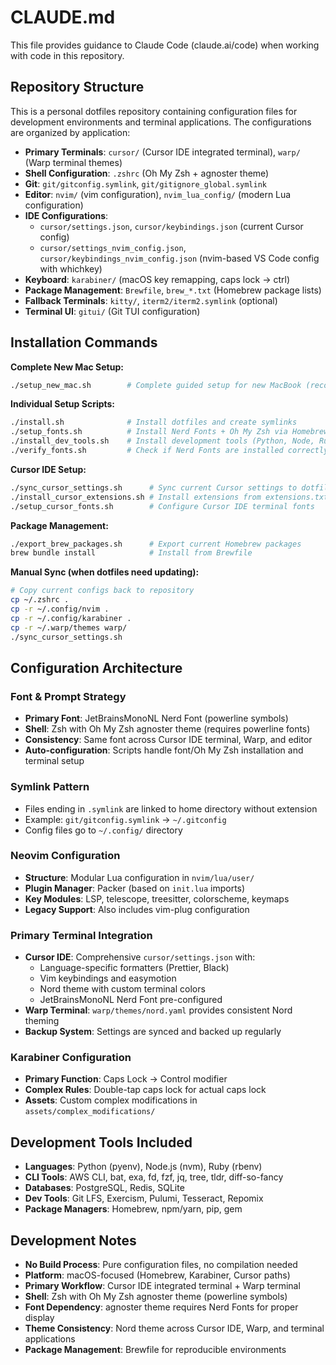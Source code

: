 # CLAUDE.md

This file provides guidance to Claude Code (claude.ai/code) when working with code in this repository.

## Repository Structure

This is a personal dotfiles repository containing configuration files for development environments and terminal applications. The configurations are organized by application:

- **Primary Terminals**: `cursor/` (Cursor IDE integrated terminal), `warp/` (Warp terminal themes)
- **Shell Configuration**: `.zshrc` (Oh My Zsh + agnoster theme)
- **Git**: `git/gitconfig.symlink`, `git/gitignore_global.symlink`
- **Editor**: `nvim/` (vim configuration), `nvim_lua_config/` (modern Lua configuration)
- **IDE Configurations**: 
  - `cursor/settings.json`, `cursor/keybindings.json` (current Cursor config)
  - `cursor/settings_nvim_config.json`, `cursor/keybindings_nvim_config.json` (nvim-based VS Code config with whichkey)
- **Keyboard**: `karabiner/` (macOS key remapping, caps lock → ctrl)
- **Package Management**: `Brewfile`, `brew_*.txt` (Homebrew package lists)
- **Fallback Terminals**: `kitty/`, `iterm2/iterm2.symlink` (optional)
- **Terminal UI**: `gitui/` (Git TUI configuration)

## Installation Commands

**Complete New Mac Setup:**
```bash
./setup_new_mac.sh        # Complete guided setup for new MacBook (recommended)
```

**Individual Setup Scripts:**
```bash
./install.sh              # Install dotfiles and create symlinks
./setup_fonts.sh          # Install Nerd Fonts + Oh My Zsh via Homebrew
./install_dev_tools.sh    # Install development tools (Python, Node, Ruby, AWS CLI, etc.)
./verify_fonts.sh         # Check if Nerd Fonts are installed correctly
```

**Cursor IDE Setup:**
```bash
./sync_cursor_settings.sh      # Sync current Cursor settings to dotfiles
./install_cursor_extensions.sh # Install extensions from extensions.txt
./setup_cursor_fonts.sh        # Configure Cursor IDE terminal fonts
```

**Package Management:**
```bash
./export_brew_packages.sh      # Export current Homebrew packages
brew bundle install            # Install from Brewfile
```

**Manual Sync (when dotfiles need updating):**
```bash
# Copy current configs back to repository
cp ~/.zshrc .
cp -r ~/.config/nvim .
cp -r ~/.config/karabiner .
cp -r ~/.warp/themes warp/
./sync_cursor_settings.sh
```

## Configuration Architecture

### Font & Prompt Strategy
- **Primary Font**: JetBrainsMonoNL Nerd Font (powerline symbols)
- **Shell**: Zsh with Oh My Zsh agnoster theme (requires powerline fonts)
- **Consistency**: Same font across Cursor IDE terminal, Warp, and editor
- **Auto-configuration**: Scripts handle font/Oh My Zsh installation and terminal setup

### Symlink Pattern
- Files ending in `.symlink` are linked to home directory without extension
- Example: `git/gitconfig.symlink` → `~/.gitconfig`
- Config files go to `~/.config/` directory

### Neovim Configuration
- **Structure**: Modular Lua configuration in `nvim/lua/user/`
- **Plugin Manager**: Packer (based on `init.lua` imports)
- **Key Modules**: LSP, telescope, treesitter, colorscheme, keymaps
- **Legacy Support**: Also includes vim-plug configuration

### Primary Terminal Integration
- **Cursor IDE**: Comprehensive `cursor/settings.json` with:
  - Language-specific formatters (Prettier, Black)
  - Vim keybindings and easymotion
  - Nord theme with custom terminal colors
  - JetBrainsMonoNL Nerd Font pre-configured
- **Warp Terminal**: `warp/themes/nord.yaml` provides consistent Nord theming
- **Backup System**: Settings are synced and backed up regularly

### Karabiner Configuration
- **Primary Function**: Caps Lock → Control modifier
- **Complex Rules**: Double-tap caps lock for actual caps lock
- **Assets**: Custom complex modifications in `assets/complex_modifications/`

## Development Tools Included

- **Languages**: Python (pyenv), Node.js (nvm), Ruby (rbenv)
- **CLI Tools**: AWS CLI, bat, exa, fd, fzf, jq, tree, tldr, diff-so-fancy
- **Databases**: PostgreSQL, Redis, SQLite
- **Dev Tools**: Git LFS, Exercism, Pulumi, Tesseract, Repomix
- **Package Managers**: Homebrew, npm/yarn, pip, gem

## Development Notes

- **No Build Process**: Pure configuration files, no compilation needed
- **Platform**: macOS-focused (Homebrew, Karabiner, Cursor paths)
- **Primary Workflow**: Cursor IDE integrated terminal + Warp terminal
- **Shell**: Zsh with Oh My Zsh agnoster theme (powerline symbols)
- **Font Dependency**: agnoster theme requires Nerd Fonts for proper display
- **Theme Consistency**: Nord theme across Cursor IDE, Warp, and terminal applications
- **Package Management**: Brewfile for reproducible environments